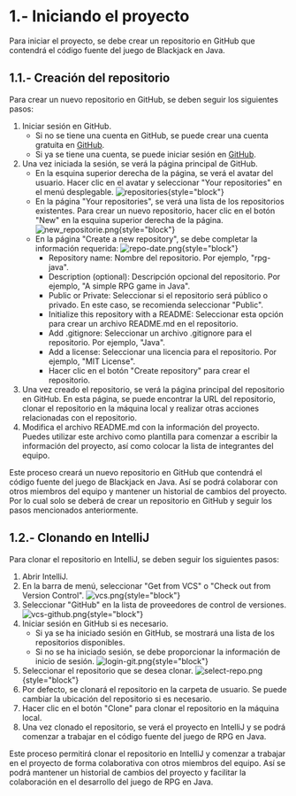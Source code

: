 # 1.- Iniciando el proyecto

Para iniciar el proyecto, se debe crear un repositorio en GitHub que contendrá el código fuente del juego de Blackjack
en Java.

## 1.1.- Creación del repositorio

Para crear un nuevo repositorio en GitHub, se deben seguir los siguientes pasos:

1. Iniciar sesión en GitHub.
    - Si no se tiene una cuenta en GitHub, se puede crear una cuenta gratuita en [GitHub](https://github.com/join).
    - Si ya se tiene una cuenta, se puede iniciar sesión en [GitHub](https://github.com/login).
2. Una vez iniciada la sesión, se verá la página principal de GitHub.
    - En la esquina superior derecha de la página, se verá el avatar del usuario. Hacer clic en el avatar y seleccionar
      "Your repositories" en el menú desplegable.
      ![repositories](repositories.png){style="block"}
    - En la página "Your repositories", se verá una lista de los repositorios existentes. Para crear un nuevo
      repositorio, hacer clic en el botón "New" en la esquina superior derecha de la página.
      ![new_repositorie.png](new_repositorie.png){style="block"}
    - En la página "Create a new repository", se debe completar la información requerida:
      ![repo-date.png](repo-date.png){style="block"}
        - Repository name: Nombre del repositorio. Por ejemplo, "rpg-java".
        - Description (optional): Descripción opcional del repositorio. Por ejemplo, "A simple RPG game in Java".
        - Public or Private: Seleccionar si el repositorio será público o privado. En este caso, se recomienda
          seleccionar "Public".
        - Initialize this repository with a README: Seleccionar esta opción para crear un archivo README.md en el
          repositorio.
        - Add .gitignore: Seleccionar un archivo .gitignore para el repositorio. Por ejemplo, "Java".
        - Add a license: Seleccionar una licencia para el repositorio. Por ejemplo, "MIT License".
        - Hacer clic en el botón "Create repository" para crear el repositorio.
3. Una vez creado el repositorio, se verá la página principal del repositorio en GitHub. En esta página, se puede
   encontrar la URL del repositorio, clonar el repositorio en la máquina local y realizar otras acciones relacionadas
   con el repositorio.
4. Modifica el archivo README.md con la información del proyecto. Puedes utilizar este archivo como plantilla para
   comenzar a escribir la información del proyecto, así como colocar la lista de integrantes del equipo.

Este proceso creará un nuevo repositorio en GitHub que contendrá el código fuente del juego de Blackjack en Java. Así
se podrá colaborar con otros miembros del equipo y mantener un historial de cambios del proyecto. Por lo cual solo se
deberá de crear un repositorio en GitHub y seguir los pasos mencionados anteriormente.

## 1.2.- Clonando en IntelliJ

Para clonar el repositorio en IntelliJ, se deben seguir los siguientes pasos:

1. Abrir IntelliJ.
2. En la barra de menú, seleccionar "Get from VCS" o "Check out from Version Control".
   ![vcs.png](vcs.png){style="block"}
3. Seleccionar "GitHub" en la lista de proveedores de control de versiones.
   ![vcs-github.png](vcs-github.png){style="block"}
4. Iniciar sesión en GitHub si es necesario.
    - Si ya se ha iniciado sesión en GitHub, se mostrará una lista de los repositorios disponibles.
    - Si no se ha iniciado sesión, se debe proporcionar la información de inicio de sesión.
      ![login-git.png](login-git.png){style="block"}
5. Seleccionar el repositorio que se desea clonar.
   ![select-repo.png](select-repo.png){style="block"}
6. Por defecto, se clonará el repositorio en la carpeta de usuario. Se puede cambiar la ubicación del repositorio si es
   necesario.
7. Hacer clic en el botón "Clone" para clonar el repositorio en la máquina local.
8. Una vez clonado el repositorio, se verá el proyecto en IntelliJ y se podrá comenzar a trabajar en el código fuente
   del juego de RPG en Java.

Este proceso permitirá clonar el repositorio en IntelliJ y comenzar a trabajar en el proyecto de forma colaborativa con
otros miembros del equipo. Así se podrá mantener un historial de cambios del proyecto y facilitar la colaboración en
el desarrollo del juego de RPG en Java.